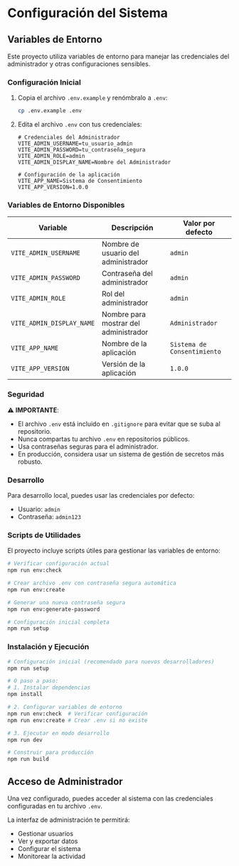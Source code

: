 # Configuración del Sistema

## Variables de Entorno

Este proyecto utiliza variables de entorno para manejar las credenciales del administrador y otras configuraciones sensibles.

### Configuración Inicial

1. Copia el archivo `.env.example` y renómbralo a `.env`:
   ```bash
   cp .env.example .env
   ```

2. Edita el archivo `.env` con tus credenciales:
   ```env
   # Credenciales del Administrador
   VITE_ADMIN_USERNAME=tu_usuario_admin
   VITE_ADMIN_PASSWORD=tu_contraseña_segura
   VITE_ADMIN_ROLE=admin
   VITE_ADMIN_DISPLAY_NAME=Nombre del Administrador

   # Configuración de la aplicación
   VITE_APP_NAME=Sistema de Consentimiento
   VITE_APP_VERSION=1.0.0
   ```

### Variables de Entorno Disponibles

| Variable | Descripción | Valor por defecto |
|----------|-------------|-------------------|
| `VITE_ADMIN_USERNAME` | Nombre de usuario del administrador | `admin` |
| `VITE_ADMIN_PASSWORD` | Contraseña del administrador | `admin` |
| `VITE_ADMIN_ROLE` | Rol del administrador | `admin` |
| `VITE_ADMIN_DISPLAY_NAME` | Nombre para mostrar del administrador | `Administrador` |
| `VITE_APP_NAME` | Nombre de la aplicación | `Sistema de Consentimiento` |
| `VITE_APP_VERSION` | Versión de la aplicación | `1.0.0` |

### Seguridad

⚠️ **IMPORTANTE**: 
- El archivo `.env` está incluido en `.gitignore` para evitar que se suba al repositorio.
- Nunca compartas tu archivo `.env` en repositorios públicos.
- Usa contraseñas seguras para el administrador.
- En producción, considera usar un sistema de gestión de secretos más robusto.

### Desarrollo

Para desarrollo local, puedes usar las credenciales por defecto:
- Usuario: `admin`
- Contraseña: `admin123`

### Scripts de Utilidades

El proyecto incluye scripts útiles para gestionar las variables de entorno:

```bash
# Verificar configuración actual
npm run env:check

# Crear archivo .env con contraseña segura automática
npm run env:create

# Generar una nueva contraseña segura
npm run env:generate-password

# Configuración inicial completa
npm run setup
```

### Instalación y Ejecución

```bash
# Configuración inicial (recomendado para nuevos desarrolladores)
npm run setup

# O paso a paso:
# 1. Instalar dependencias
npm install

# 2. Configurar variables de entorno
npm run env:check  # Verificar configuración
npm run env:create # Crear .env si no existe

# 3. Ejecutar en modo desarrollo
npm run dev

# Construir para producción
npm run build
```

## Acceso de Administrador

Una vez configurado, puedes acceder al sistema con las credenciales configuradas en tu archivo `.env`.

La interfaz de administración te permitirá:
- Gestionar usuarios
- Ver y exportar datos
- Configurar el sistema
- Monitorear la actividad
